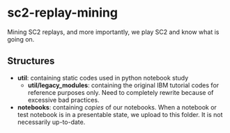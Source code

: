 # sc2-replay-mining
Mining SC2 replays, and more importantly, we play SC2 and know what is going on.

## Structures

- **util**: containing static codes used in python notebook study
	- **util/legacy_modules**: containing the original IBM tutorial codes for reference purposes only. Need to completely rewrite because of excessive bad practices.
- **notebooks**: containing *copies* of our notebooks. When a notebook or test notebook is in a presentable state, we upload to this folder. It is not necessarily up-to-date.
